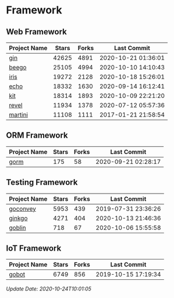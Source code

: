# Framework

## Web Framework
| Project Name | Stars | Forks | Last Commit |
| ------------ | ----- | ----- | ----------- |
| [gin](https://github.com/gin-gonic/gin) | 42625 | 4891 | 2020-10-21 01:36:01 |
| [beego](https://github.com/astaxie/beego) | 25105 | 4994 | 2020-10-10 14:10:43 |
| [iris](https://github.com/kataras/iris) | 19272 | 2128 | 2020-10-18 15:26:01 |
| [echo](https://github.com/labstack/echo) | 18332 | 1630 | 2020-09-14 16:12:41 |
| [kit](https://github.com/go-kit/kit) | 18314 | 1893 | 2020-10-09 22:21:20 |
| [revel](https://github.com/revel/revel) | 11934 | 1378 | 2020-07-12 05:57:36 |
| [martini](https://github.com/go-martini/martini) | 11108 | 1111 | 2017-01-21 21:58:54 |

## ORM Framework
| Project Name | Stars | Forks | Last Commit |
| ------------ | ----- | ----- | ----------- |
| [gorm](https://github.com/jinzhu/gorm) | 175 | 58 | 2020-09-21 02:28:17 |

## Testing Framework
| Project Name | Stars | Forks | Last Commit |
| ------------ | ----- | ----- | ----------- |
| [goconvey](https://github.com/smartystreets/goconvey) | 5953 | 439 | 2019-07-31 23:36:26 |
| [ginkgo](https://github.com/onsi/ginkgo) | 4271 | 404 | 2020-10-13 21:46:36 |
| [goblin](https://github.com/franela/goblin) | 718 | 67 | 2020-10-06 15:55:58 |

## IoT Framework
| Project Name | Stars | Forks | Last Commit |
| ------------ | ----- | ----- | ----------- |
| [gobot](https://github.com/hybridgroup/gobot) | 6749 | 856 | 2019-10-15 17:19:34 |

*Update Date: 2020-10-24T10:01:05*